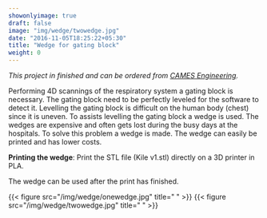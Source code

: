 ```yaml
---
showonlyimage: true
draft: false
image: "img/wedge/twowedge.jpg"
date: "2016-11-05T18:25:22+05:30"
title: "Wedge for gating block"
weight: 0
---
```

*This project in finished and can be ordered from [CAMES Engineering](https://cames.dk/services/3d-print/).*  

Performing 4D scannings of the respiratory system a gating block is necessary. The gating block need to be perfectly leveled for the software to detect it. Levelling the gating block is difficult on the human body (chest) since it is uneven. To assists levelling the gating block a wedge is used. The wedges are expensive and often gets lost during the busy days at the hospitals. To solve this problem a wedge is made. The wedge can easily be printed and has lower costs.  

**Printing the wedge**: Print the STL file (Kile v1.stl) directly on a 3D printer in PLA.   

The wedge can be used after the print has finished.

{{< figure src="/img/wedge/onewedge.jpg" title=" " >}}
{{< figure src="/img/wedge/twowedge.jpg" title=" " >}}
